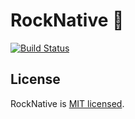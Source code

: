# RockNative 🤘

[![Build Status](https://travis-ci.org/rocknative/rocknative.svg?branch=master)](https://travis-ci.org/rocknative/rocknative)

## License

RockNative is [MIT licensed](./LICENSE).
